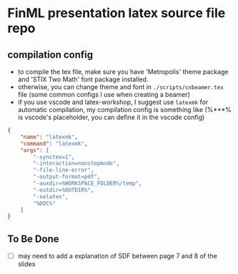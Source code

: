 # FinML presentation latex source file repo

## compilation config

- to compile the tex file, make sure you have 'Metropolis' theme package and 'STIX Two Math' font package installed.
- otherwise, you can change theme and font in `./scripts/cnbeamer.tex` file (some common configs I use when creating a beamer)
- if you use vscode and latex-workshop, I suggest use `latexmk` for automatic compilation, my compilation config is something like (%***% is vscode's placeholder, you can define it in the vscode config)

```json
{
    "name": "latexmk",
    "command": "latexmk",
    "args": [
        "-synctex=1",
        "-interaction=nonstopmode",
        "-file-line-error",
        "-output-format=pdf",
        "-auxdir=%WORKSPACE_FOLDER%/temp",
        "-outdir=%OUTDIR%",
        "-xelatex",
        "%DOC%"
    ]
}
```

## To Be Done

- [ ] may need to add a explanation of SDF between page 7 and 8 of the slides